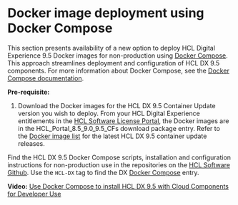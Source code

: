 # Docker image deployment using Docker Compose

This section presents availability of a new option to deploy HCL Digital Experience 9.5 Docker images for non-production using [Docker Compose](https://docs.docker.com/compose/). This approach streamlines deployment and configuration of HCL DX 9.5 components. For more information about Docker Compose, see the [Docker Compose documentation](https://docs.docker.com/compose/).

**Pre-requisite:**

1.  Download the Docker images for the HCL DX 9.5 Container Update version you wish to deploy. From your HCL Digital Experience entitlements in the [HCL Software License Portal](https://www.hcltech.com/software/support/release), the Docker images are in the HCL\_Portal\_8.5\_9.0\_9.5\_CFs download package entry. Refer to the [Docker image list](docker.md) for the latest HCL DX 9.5 container update releases.

Find the HCL DX 9.5 Docker Compose scripts, installation and configuration instructions for non-production use in the repositories on the [HCL Software Github](https://github.com/HCL-TECH-SOFTWARE). Use the `HCL-DX` tag to find the DX [Docker Compose](https://github.com/HCL-TECH-SOFTWARE/dx-docker-compose) entry.

**Video:** [Use Docker Compose to install HCL DX 9.5 with Cloud Components for Developer Use](https://youtu.be/7MshqLFpphA)

